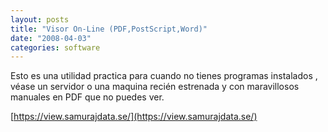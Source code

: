 ```yaml
---
layout: posts
title: "Visor On-Line (PDF,PostScript,Word)"
date: "2008-04-03"
categories: software
---
```


Esto es una utilidad practica para cuando no tienes programas instalados , véase un servidor o una maquina recién estrenada y con maravillosos manuales en PDF que no puedes ver.

[https://view.samurajdata.se/](https://view.samurajdata.se/)

